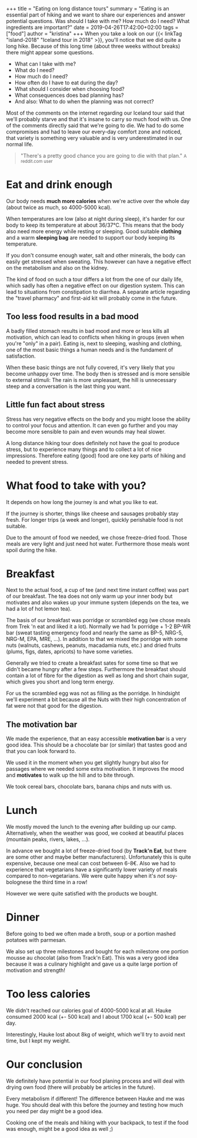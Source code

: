 +++
title = "Eating on long distance tours"
summary = "Eating is an essential part of hiking and we want to share our experiences and answer potential questions. Was should I take with me? How much do I need? What ingredients are important?"
date = 2019-04-26T17:42:00+02:00
tags = ["food"]
author = "kristina"
+++
When you take a look on our {{< linkTag "island-2018" "Iceland tour in 2018" >}}, you'll notice that we did quite a long hike.
Because of this long time (about three weeks without breaks) there might appear some questions.

* What can I take with me?
* What do I need?
* How much do I need?
* How often do I have to eat during the day?
* What should I consider when choosing food?
* What consequences does bad planning has?
* And also: What to do when the planning was not correct?

Most of the comments on the internet regarding our Iceland tour said that we'll probably starve and that it's insane to carry so much food with us.
One of the comments directly said that we're going to die.
We had to do some compromises and had to leave our every-day comfort zone and noticed, that variety is something very valuable and is very underestimated in our normal life.

> "There's a pretty good chance you are going to die with that plan."
> <small>A reddit.com user</small>

# Eat and drink enough
Our body needs **much more calories** when we're active over the whole day (about twice as much, so 4000-5000 kcal).

When temperatures are low (also at night during sleep), it's harder for our body to keep its temperature at about 36/37°C.
This means that the body also need more energy while resting or sleeping.
Good suitable **clothing** and a warm **sleeping bag** are needed to support our body keeping its temperature.

If you don't consume enough water, salt and other minerals, the body can easily get stressed when sweating.
This however can have a negative effect on the metabolism and also on the kidney.

The kind of food on such a tour differs a lot from the one of our daily life, which sadly has often a negative effect on our digestion system.
This can lead to situations from constipation to diarrhea.
A separate article regarding the "travel pharmacy" and first-aid kit will probably come in the future.

## Too less food results in a bad mood
A badly filled stomach results in bad mood and more or less kills all motivation, which can lead to conflicts when hiking in groups (even when you're "only" in a pair).
Eating is, next to sleeping, washing and clothing, one of the most basic things a human needs and is the fundament of satisfaction.

When these basic things are not fully covered, it's very likely that you become unhappy over time.
The body then is stressed and is more sensible to external stimuli:
The rain is more unpleasant, the hill is unnecessary steep and a conversation is the last thing you want.

## Little fun fact about stress
Stress has very negative effects on the body and you might loose the ability to control your focus and attention.
It can even go further and you may become more sensible to pain and even wounds may heal slower.

A long distance hiking tour does definitely not have the goal to produce stress, but to experience many things and to collect a lot of nice impressions.
Therefore eating (good) food are one key parts of hiking and needed to prevent stress.

# What food to take with you?
It depends on how long the journey is and what you like to eat.

If the journey is shorter, things like cheese and sausages probably stay fresh.
For longer trips (a week and longer), quickly perishable food is not suitable.

Due to the amount of food we needed, we chose freeze-dried food.
Those meals are very light and just need hot water.
Furthermore those meals wont spoil during the hike.

# Breakfast
Next to the actual food, a cup of tee (and next time instant coffee) was part of our breakfast.
The tea does not only warm up your inner body but motivates and also wakes up your immune system (depends on the tea, we had a lot of hot lemon tea).

The basis of our breakfast was porridge or scrambled egg (we chose meals from Trek 'n eat and liked it a lot).
Normally we had 1x porridge + 1-2 BP-WR bar (sweat tasting emergency food and nearly the same as BP-5, NRG-5, NRG-M, EPA, MRE, ...).
In addition to that we mixed the porridge with some nuts (walnuts, cashews, peanuts, macadamia nuts, etc.) and dried fruits (plums, figs, dates, apricots) to have some varieties.

Generally we tried to create a breakfast sates for some time so that we didn't became hungry after a few steps.
Furthermore the breakfast should contain a lot of fibre for the digestion as well as long and short chain sugar, which gives you short and long term energy.

For us the scrambled egg was not as filling as the porridge.
In hindsight we'll experiment a bit because all the Nuts with their high concentration of fat were not that good for the digestion.

## The motivation bar
We made the experience, that an easy accessible **motivation bar** is a very good idea.
This should be a chocolate bar (or similar) that tastes good and that you can look forward to.

We used it in the moment when you get slightly hungry but also for passages where we needed some extra motivation.
It improves the mood and **motivates** to walk up the hill and to bite through.

We took cereal bars, chocolate bars, banana chips and nuts with us.

# Lunch
We mostly moved the lunch to the evening after building up our camp.
Alternatively, when the weather was good, we cooked at beautiful places (mountain peaks, rivers, lakes, ...).

In advance we bought a lot of freeze-dried food (by **Track'n Eat**, but there are some other and maybe better manufacturers).
Unfortunately this is quite expensive, because one meal can cost between 6-8€.
Also we had to experience that vegetarians have a significantly lower variety of meals compared to non-vegetarians.
We were quite happy when it's _not_ soy-bolognese the third time in a row!

However we were quite satisfied with the products we bought.

# Dinner
Before going to bed we often made a broth, soup or a portion mashed potatoes with parmesan.

We also set up three milestones and bought for each milestone one portion mousse au chocolat (also from Track'n Eat).
This was a very good idea because it was a culinary highlight and gave us a quite large portion of motivation and strength!

# Too less calories
We didn't reached our calories goal of 4000-5000 kcal at all.
Hauke consumed 2000 kcal (+- 500 kcal) and I about 1700 kcal (+- 500 kcal) per day.

Interestingly, Hauke lost about 8kg of weight, which we'll try to avoid next time, but I kept my weight.

# Our conclusion
We definitely have potential in our food planing process and will deal with drying own food (there will probably be articles in the future).

Every metabolism if different!
The difference between Hauke and me was huge.
You should deal with this before the journey and testing how much you need per day might be a good idea.

Cooking one of the meals and hiking with your backpack, to test if the food was enough, might be a good idea as well ;)
